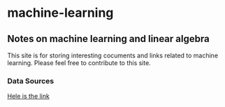 # machine-learning
## Notes on machine learning and linear algebra

This site is for storing interesting cocuments and links related to machine learning. Please feel free to contribute to this site.

### Data Sources

[Hele is the link](data-sources.md)
